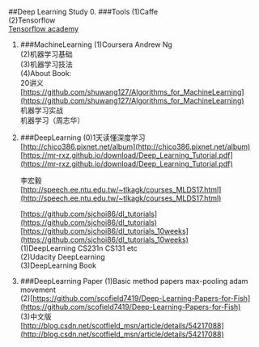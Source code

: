##Deep Learning Study
0. ###Tools
	(1)Caffe</br>
	(2)Tensorflow</br>
	[Tensorflow academy](https://github.com/pkmital/CADL)</br>

1. ###MachineLearning
	(1)Coursera Andrew Ng</br>
	(2)机器学习基础</br>
	(3)机器学习技法</br>
	(4)About Book:</br>
	20讲义 [https://github.com/shuwang127/Algorithms_for_MachineLearning](https://github.com/shuwang127/Algorithms_for_MachineLearning)</br>
	机器学习实战</br>
	机器学习（周志华）</br>

2. ###DeepLearning
	(0)1天读懂深度学习</br>
	[http://chico386.pixnet.net/album](http://chico386.pixnet.net/album)</br>
	[https://mr-rxz.github.io/download/Deep_Learning_Tutorial.pdf](https://mr-rxz.github.io/download/Deep_Learning_Tutorial.pdf)</br>
	
	李宏毅</br>
	[http://speech.ee.ntu.edu.tw/~tlkagk/courses_MLDS17.html](http://speech.ee.ntu.edu.tw/~tlkagk/courses_MLDS17.html)</br>
	
	[https://github.com/sjchoi86/dl_tutorials](https://github.com/sjchoi86/dl_tutorials)</br>
	[https://github.com/sjchoi86/dl_tutorials_10weeks](https://github.com/sjchoi86/dl_tutorials_10weeks)</br>
	(1)DeepLearning CS231n CS131 etc</br>
	(2)Udacity DeepLearning</br>
	(3)DeepLearning Book</br>

3. ###DeepLearning Paper
	(1)Basic method papers max-pooling adam movement</br>
	(2)[https://github.com/scofield7419/Deep-Learning-Papers-for-Fish](https://github.com/scofield7419/Deep-Learning-Papers-for-Fish)</br>
	(3)中文版</br>[http://blog.csdn.net/scotfield_msn/article/details/54217088](http://blog.csdn.net/scotfield_msn/article/details/54217088)
